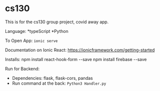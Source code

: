 # cs130
This is for the cs130 group project, covid away app. 

Language:
  *typeScript
  *Python
  
To Open App:
  ```ionic serve```

Documentation on Ionic React:
  https://ionicframework.com/getting-started

Installs:
  npm install react-hook-form --save
  npm install firebase --save


Run for Backend:
 * Dependencies:
    flask, flask-cors, pandas
 * Run command at the back:
    ```Python3 Handler.py```